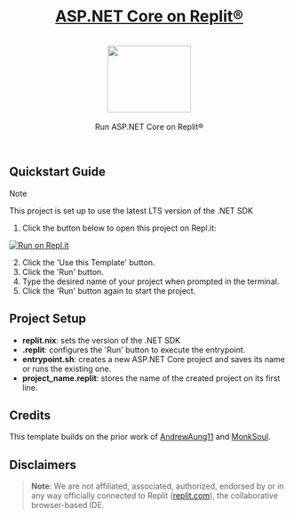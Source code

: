 <h1 align="center"><a href="https://github.com/codespearhead/aspnet-core-on-replit/">ASP.NET Core on Replit®</a></h1>

<p align="center">
    <br>
  <a href="https://www.flaticon.com/free-icon/layout_721644">
    <img src="https://cdn-icons-png.flaticon.com/512/721/721644.png" width="150px" height="120px"/>
  </a>
  <br><br>
  Run ASP.NET Core on Replit®
  <br>
</p>

<br>

## Quickstart Guide

> [!NOTE]
> This project is set up to use the latest LTS version of the .NET SDK

1. Click the button below to open this project on Repl.it:

[![Run on Repl.it](https://repl.it/badge/github/Ta180m/Python-Resources)](https://replit.com/@codespearhead/ASPNET-Core)

2. Click the 'Use this Template' button.
3. Click the 'Run' button.
4. Type the desired name of your project when prompted in the terminal.
5. Click the 'Run' button again to start the project.

## Project Setup

- **replit.nix**: sets the version of the .NET SDK
- **.replit**: configures the 'Run' button to execute the entrypoint.
- **entrypoint.sh**: creates a new ASP.NET Core project and saves its name or runs the existing one.
- **project_name.replit**: stores the name of the created project on its first line.

## Credits

This template builds on the prior work of [AndrewAung11](https://replit.com/@AndrewAung11/ASPNET) and [MonkSoul](https://replit.com/@MonkSoul/ASPNET-6-MVC).

## Disclaimers

> **Note**: We are not affiliated, associated, authorized, endorsed by or in any way officially connected to Replit ([replit.com](https://en.wikipedia.org/wiki/Replit)), the collaborative browser-based IDE.
